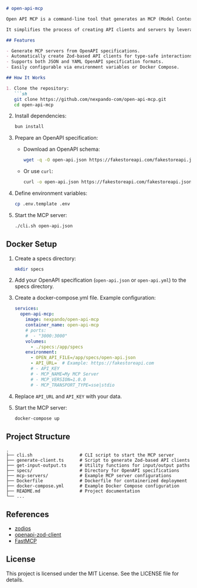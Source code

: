 ```markdown
# open-api-mcp

Open API MCP is a command-line tool that generates an MCP (Model Context Protocol) server based on OpenAPI specifications.

It simplifies the process of creating API clients and servers by leveraging OpenAPI schemas and generating strongly-typed clients using Zod.

## Features

- Generate MCP servers from OpenAPI specifications.
- Automatically create Zod-based API clients for type-safe interactions.
- Supports both JSON and YAML OpenAPI specification formats.
- Easily configurable via environment variables or Docker Compose.

## How It Works

1. Clone the repository:
   ```sh
   git clone https://github.com/nexpando-com/open-api-mcp.git
   cd open-api-mcp
   ```

2. Install dependencies:
   ```sh
   bun install
   ```

3. Prepare an OpenAPI specification:
   - Download an OpenAPI schema:
     ```sh
     wget -q -O open-api.json https://fakestoreapi.com/fakestoreapi.json
     ```
   - Or use `curl`:
     ```sh
     curl -o open-api.json https://fakestoreapi.com/fakestoreapi.json
     ```

4. Define environment variables:
   ```sh
   cp .env.template .env
   ```

5. Start the MCP server:
   ```sh
   ./cli.sh open-api.json
   ```

## Docker Setup

1. Create a specs directory:
   ```sh
   mkdir specs
   ```

2. Add your OpenAPI specification (`open-api.json` or `open-api.yml`) to the specs directory.

3. Create a docker-compose.yml file. Example configuration:
   ```yml
   services:
     open-api-mcp:
       image: nexpando/open-api-mcp
       container_name: open-api-mcp
       # ports:
       #  - "3000:3000"
       volumes:
         - ./specs:/app/specs
       environment:
         - OPEN_API_FILE=/app/specs/open-api.json
         - API_URL=  # Example: https://fakestoreapi.com
         # - API_KEY
         # - MCP_NAME=My MCP Server
         # - MCP_VERSION=1.0.0
         # - MCP_TRANSPORT_TYPE=sse|stdio
   ```

4. Replace `API_URL` and `API_KEY` with your data.

5. Start the MCP server:
   ```sh
   docker-compose up
   ```

## Project Structure

```
.
├── cli.sh                  # CLI script to start the MCP server
├── generate-client.ts      # Script to generate Zod-based API clients
├── get-input-output.ts     # Utility functions for input/output paths
├── specs/                  # Directory for OpenAPI specifications
├── mcp-servers/            # Example MCP server configurations
├── Dockerfile              # Dockerfile for containerized deployment
├── docker-compose.yml      # Example Docker Compose configuration
├── README.md               # Project documentation
└── ...
```

## References

- [zodios](https://github.com/ecyrbe/zodios)
- [openapi-zod-client](https://github.com/astahmer/openapi-zod-client)
- [FastMCP](https://github.com/punkpeye/fastmcp)

## License

This project is licensed under the MIT License. See the LICENSE file for details.
